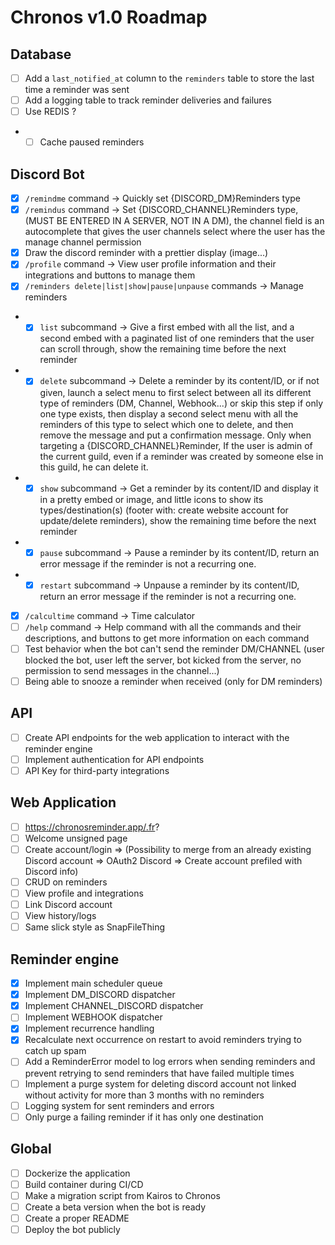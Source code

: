 # Chronos v1.0 Roadmap

## Database

- [ ] Add a `last_notified_at` column to the `reminders` table to store the last time a reminder was sent
- [ ] Add a logging table to track reminder deliveries and failures
- [ ] Use REDIS ?
- - [ ] Cache paused reminders

## Discord Bot

- [x] `/remindme` command -> Quickly set {DISCORD_DM}Reminders type
- [x] `/remindus` command -> Set {DISCORD_CHANNEL}Reminders type, (MUST BE ENTERED IN A SERVER, NOT IN A DM), the channel field is an autocomplete that gives the user channels select where the user has the manage channel permission
- [x] Draw the discord reminder with a prettier display (image...)
- [x] `/profile` command -> View user profile information and their integrations and buttons to manage them
- [x] `/reminders delete|list|show|pause|unpause` commands -> Manage reminders
- - [x] `list` subcommand -> Give a first embed with all the list, and a second embed with a paginated list of one reminders that the user can scroll through, show the remaining time before the next reminder
- - [x] `delete` subcommand -> Delete a reminder by its content/ID, or if not given, launch a select menu to first select between all its different type of reminders (DM, Channel, Webhook...) or skip this step if only one type exists, then display a second select menu with all the reminders of this type to select which one to delete, and then remove the message and put a confirmation message. Only when targeting a {DISCORD_CHANNEL}Reminder, If the user is admin of the current guild, even if a reminder was created by someone else in this guild, he can delete it.
- - [x] `show` subcommand -> Get a reminder by its content/ID and display it in a pretty embed or image, and little icons to show its types/destination(s) (footer with: create website account for update/delete reminders), show the remaining time before the next reminder
- - [x] `pause` subcommand -> Pause a reminder by its content/ID, return an error message if the reminder is not a recurring one.
- - [x] `restart` subcommand -> Unpause a reminder by its content/ID, return an error message if the reminder is not a recurring one.
- [x] `/calcultime` command -> Time calculator
- [ ] `/help` command -> Help command with all the commands and their descriptions, and buttons to get more information on each command
- [ ] Test behavior when the bot can't send the reminder DM/CHANNEL (user blocked the bot, user left the server, bot kicked from the server, no permission to send messages in the channel...)
- [ ] Being able to snooze a reminder when received (only for DM reminders)

## API

- [ ] Create API endpoints for the web application to interact with the reminder engine
- [ ] Implement authentication for API endpoints
- [ ] API Key for third-party integrations

## Web Application

- [ ] https://chronosreminder.app/.fr?
- [ ] Welcome unsigned page
- [ ] Create account/login => (Possibility to merge from an already existing Discord account => OAuth2 Discord => Create account prefiled with Discord info)
- [ ] CRUD on reminders
- [ ] View profile and integrations
- [ ] Link Discord account
- [ ] View history/logs
- [ ] Same slick style as SnapFileThing

## Reminder engine

- [x] Implement main scheduler queue
- [x] Implement DM_DISCORD dispatcher
- [x] Implement CHANNEL_DISCORD dispatcher
- [ ] Implement WEBHOOK dispatcher
- [x] Implement recurrence handling
- [x] Recalculate next occurrence on restart to avoid reminders trying to catch up spam
- [ ] Add a ReminderError model to log errors when sending reminders and prevent retrying to send reminders that have failed multiple times
- [ ] Implement a purge system for deleting discord account not linked without activity for more than 3 months with no reminders
- [ ] Logging system for sent reminders and errors
- [ ] Only purge a failing reminder if it has only one destination

## Global

- [ ] Dockerize the application
- [ ] Build container during CI/CD
- [ ] Make a migration script from Kairos to Chronos
- [ ] Create a beta version when the bot is ready
- [ ] Create a proper README
- [ ] Deploy the bot publicly
